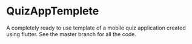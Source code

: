 # QuizAppTemplete
A completely ready to use template of a mobile quiz application created using flutter.
See the master branch for all the code.
